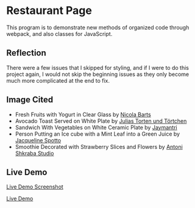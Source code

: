 # Restaurant Page
This program is to demonstrate new methods of organized code through webpack, and also classes for JavaScript.

## Reflection
There were a few issues that I skipped for styling, and if I were to do this project again, I would not skip the beginning issues as they only become much more complicated at the end to fix.

## Image Cited
 - Fresh Fruits with Yogurt in Clear Glass by [Nicola Barts](https://www.pexels.com/photo/fresh-fruits-with-yogurt-in-clear-glass-7937483/)
 - Avocado Toast Served on White Plate by [Julias Torten und Törtchen](https://www.pexels.com/photo/avocado-toast-served-on-white-plate-10464867/)
 - Sandwich With Vegetables on White Ceramic Plate by [Jaymantri](https://www.pexels.com/photo/food-breakfast-fork-bagel-6492/)
 - Person Putting an Ice cube with a Mint Leaf into a Green Juice by [Jacqueline Spotto](https://www.pexels.com/photo/person-putting-an-ice-cube-with-a-mint-leaf-into-a-green-juice-12018245/)
 - Smoothie Decorated with Strawberry Slices and Flowers by [Antoni Shkraba Studio](https://www.pexels.com/photo/smoothie-decorated-with-strawberry-slices-and-flowers-4753640/)

## Live Demo
[Live Demo Screenshot](./src/assets/pics/demo.png)

[Live Demo](https://sarahdavis2.github.io/restaurant-page/)